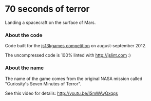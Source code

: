 # 70 seconds of terror
Landing a spacecraft on the surface of Mars.

### About the code
Code built for the [js13kgames competition](http://js13kgames.com) on august-september 2012.

The uncompressed code is 100% linted with http://jslint.com :)

### About the name
The name of the game comes from the original NASA mission called "Curiosity's Seven Minutes of Terror".

See this video for details: http://youtu.be/ISmWAyQxqqs